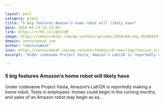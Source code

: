 ```yaml
---

layout: post
category: press
title: "5 big features Amazon’s home robot will likely have"
date: 2018-04-23 21:13:03
link: https://vrhk.co/2qVoldR
image: https://venturebeat.com/wp-content/uploads/2018/04/img_20180419_093404-1.jpg?fit=3342%2C2507&strip=all
domain: venturebeat.com
author: "VentureBeat"
icon: https://venturebeat.com/wp-content/themes/vb-news/img/favicon.ico
excerpt: "Under codename Project Vesta, Amazon’s Lab126 is reportedly making a home robot. Tests in employees’ homes could begin in the coming months, and sales of an Amazon robot may begin as ea…"

---
```


### 5 big features Amazon’s home robot will likely have

Under codename Project Vesta, Amazon’s Lab126 is reportedly making a home robot. Tests in employees’ homes could begin in the coming months, and sales of an Amazon robot may begin as ea…